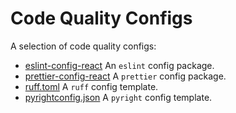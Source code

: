 # Code Quality Configs

A selection of code quality configs:

- [eslint-config-react] An `eslint` config package.
- [prettier-config-react] A `prettier` config package.
- [ruff.toml] A `ruff` config template.
- [pyrightconfig.json] A `pyright` config template.

[eslint-config-react]: ./ts/packages/eslint-config-react/
[prettier-config-react]: ./ts/packages/prettier-config-react/
[ruff.toml]: ./templates/ruff.toml
[pyrightconfig.json]: ./templates/pyrightconfig.json
